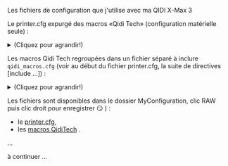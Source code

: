Les fichiers de configuration que j'utilise avec ma QIDI X-Max 3

Le printer.cfg expurgé des macros «Qidi Tech» (configuration matérielle seule) :

<details>
  <summary>(Cliquez pour agrandir!)</summary>


```

```

 </details>
  
Les macros Qidi Tech regroupées dans un fichier séparé à inclure `qidi_macros.cfg` (voir au début du fichier printer.cfg, la suite de directives [include …]) :

<details>
  <summary>(Cliquez pour agrandir!)</summary>


```

```

 </details>
 
Les fichiers sont disponibles dans le dossier MyConfiguration, clic RAW puis clic droit pour enregistrer :smirk: ) :
-  le [printer.cfg](https://github.com/fran6p/Qidi_X-Max3/blob/main/Klipper/MyConfiguration/printer.cfg),
-  les [macros QidiTech](https://github.com/fran6p/Qidi_X-Max3/blob/main/Klipper/MyConfiguration/macros/qidi_macros.cfg) .

…

à continuer …
 
